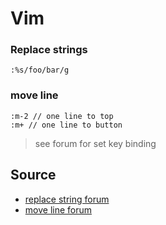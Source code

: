 # Vim

### Replace strings
```
:%s/foo/bar/g
```

### move line
```
:m-2 // one line to top 
:m+ // one line to button
```
> see forum for set key binding

## Source
- [replace string forum](https://stackoverflow.com/questions/19994922/find-and-replace-strings-in-vim-on-multiple-lines)
- [move line forum](https://vi.stackexchange.com/questions/2674/how-can-i-easily-move-a-line?newreg=56ad4fbfe6e24117b82d3b38c0b1a3de)
